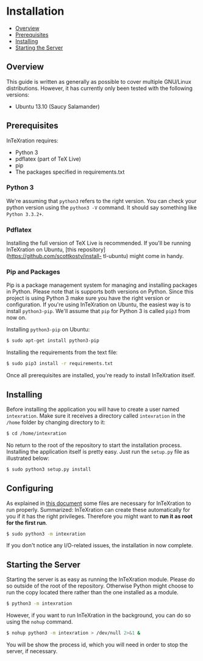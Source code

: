 # Installation

 - [Overview](#overview)
 - [Prerequisites](#prerequisites)
 - [Installing](#installing)
 - [Starting the Server](#starting-the-server)

## Overview

This guide is written as generally as possible to cover multiple GNU/Linux distributions. However, it has currently only been tested with the following versions:

 - Ubuntu 13.10 (Saucy Salamander)

## Prerequisites

InTeXration requires:

 - Python 3
 - pdflatex (part of TeX Live)
 - pip
 - The packages specified in requirements.txt

### Python 3

We're assuming that `python3` refers to the right version. You can check your python version using the `python3 -V` command. It should say something like `Python 3.3.2+`.

### Pdflatex

Installing the full version of TeX Live is recommended. If you'll be running
InTeXration on Ubuntu, [this repository](https://github.com/scottkosty/install-
tl-ubuntu) might come in handy.

### Pip and Packages

Pip is a package management system for managing and installing packages in Python. Please note that is supports both versions on Python. Since this project is using Python 3 make sure you have the right version or configuration. If you're using InTeXration on Ubuntu, the easiest way is to install `python3-pip`. We'll assume that `pip` for Python 3 is called `pip3` from now on.

Installing `python3-pip` on Ubuntu:
```bash
$ sudo apt-get install python3-pip
```

Installing the requirements from the text file:
```bash
$ sudo pip3 install -r requirements.txt
```

Once all prerequisites are installed, you're ready to install InTeXration itself.

## Installing

Before installing the application you will have to create a user named `intexration`. Make sure it receives a directory called `intexration` in the `/home` folder by changing directory to it:

```bash
$ cd /home/intexration
```

No return to the root of the repository to start the installation process. Installing the application itself is pretty easy. Just run the `setup.py` file as illustrated below:
```bash
$ sudo python3 setup.py install
```

## Configuring

As explained in [this document](https://github.com/JDevlieghere/InTeXration/blob/master/docs/config.md) some files are necessary for InTeXration to run properly. Summarized: InTeXration can create these automatically for you if it has the right privileges. Therefore you might want to **run it as root for the first run**.

```bash
$ sudo python3 -m intexration
```

If you don't notice any I/O-related issues, the installation in now complete.

## Starting the Server

Starting the server is as easy as running the InTeXration module. Please do so outside of the root of the repository. Otherwise Python might choose to run the copy located there rather than the one installed as a module.

```bash
$ python3 -m intexration
```

However, if you want to run InTeXration in the background, you can do so using the `nohup` command.

```bash
$ nohup python3 -m intexration > /dev/null 2>&1 &
```

You will be show the process id, which you will need in order to stop the
server, if necessary.